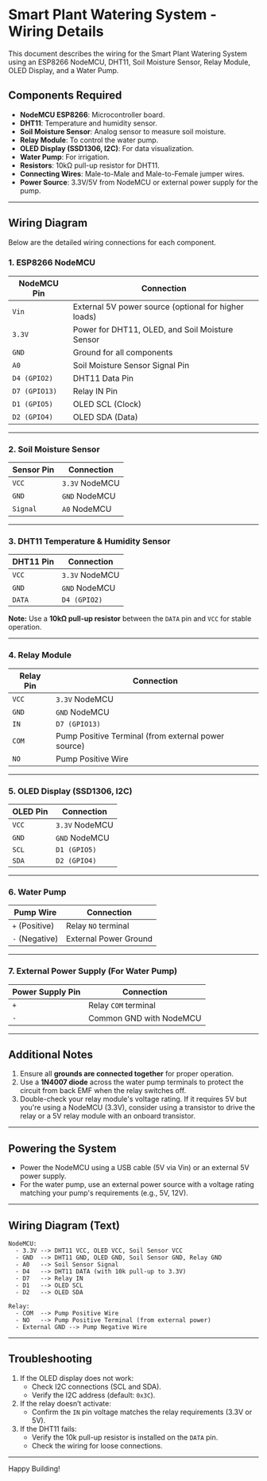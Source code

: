 
# Smart Plant Watering System - Wiring Details

This document describes the wiring for the Smart Plant Watering System using an ESP8266 NodeMCU, DHT11, Soil Moisture Sensor, Relay Module, OLED Display, and a Water Pump.

## Components Required
- **NodeMCU ESP8266**: Microcontroller board.
- **DHT11**: Temperature and humidity sensor.
- **Soil Moisture Sensor**: Analog sensor to measure soil moisture.
- **Relay Module**: To control the water pump.
- **OLED Display (SSD1306, I2C)**: For data visualization.
- **Water Pump**: For irrigation.
- **Resistors**: 10kΩ pull-up resistor for DHT11.
- **Connecting Wires**: Male-to-Male and Male-to-Female jumper wires.
- **Power Source**: 3.3V/5V from NodeMCU or external power supply for the pump.

---

## Wiring Diagram
Below are the detailed wiring connections for each component.

### **1. ESP8266 NodeMCU**
| **NodeMCU Pin** | **Connection**          |
|------------------|-------------------------|
| `Vin`            | External 5V power source (optional for higher loads) |
| `3.3V`           | Power for DHT11, OLED, and Soil Moisture Sensor       |
| `GND`            | Ground for all components                             |
| `A0`             | Soil Moisture Sensor Signal Pin                      |
| `D4 (GPIO2)`     | DHT11 Data Pin                                       |
| `D7 (GPIO13)`    | Relay IN Pin                                         |
| `D1 (GPIO5)`     | OLED SCL (Clock)                                     |
| `D2 (GPIO4)`     | OLED SDA (Data)                                      |

---

### **2. Soil Moisture Sensor**
| **Sensor Pin** | **Connection**    |
|----------------|-------------------|
| `VCC`          | `3.3V` NodeMCU    |
| `GND`          | `GND` NodeMCU     |
| `Signal`       | `A0` NodeMCU      |

---

### **3. DHT11 Temperature & Humidity Sensor**
| **DHT11 Pin** | **Connection**    |
|---------------|-------------------|
| `VCC`         | `3.3V` NodeMCU    |
| `GND`         | `GND` NodeMCU     |
| `DATA`        | `D4 (GPIO2)`      |

**Note:** Use a **10kΩ pull-up resistor** between the `DATA` pin and `VCC` for stable operation.

---

### **4. Relay Module**
| **Relay Pin** | **Connection**    |
|---------------|-------------------|
| `VCC`         | `3.3V` NodeMCU    |
| `GND`         | `GND` NodeMCU     |
| `IN`          | `D7 (GPIO13)`     |
| `COM`         | Pump Positive Terminal (from external power source) |
| `NO`          | Pump Positive Wire                                  |

---

### **5. OLED Display (SSD1306, I2C)**
| **OLED Pin** | **Connection**    |
|--------------|-------------------|
| `VCC`        | `3.3V` NodeMCU    |
| `GND`        | `GND` NodeMCU     |
| `SCL`        | `D1 (GPIO5)`      |
| `SDA`        | `D2 (GPIO4)`      |

---

### **6. Water Pump**
| **Pump Wire** | **Connection**    |
|---------------|-------------------|
| `+` (Positive)| Relay `NO` terminal |
| `-` (Negative)| External Power Ground |

---

### **7. External Power Supply (For Water Pump)**
| **Power Supply Pin** | **Connection**       |
|-----------------------|----------------------|
| `+`                  | Relay `COM` terminal |
| `-`                  | Common GND with NodeMCU |

---

## Additional Notes
1. Ensure all **grounds are connected together** for proper operation.
2. Use a **1N4007 diode** across the water pump terminals to protect the circuit from back EMF when the relay switches off.
3. Double-check your relay module's voltage rating. If it requires 5V but you're using a NodeMCU (3.3V), consider using a transistor to drive the relay or a 5V relay module with an onboard transistor.

---

## Powering the System
- Power the NodeMCU using a USB cable (5V via Vin) or an external 5V power supply.
- For the water pump, use an external power source with a voltage rating matching your pump's requirements (e.g., 5V, 12V).

---

## Wiring Diagram (Text)
```
NodeMCU:
  - 3.3V --> DHT11 VCC, OLED VCC, Soil Sensor VCC
  - GND  --> DHT11 GND, OLED GND, Soil Sensor GND, Relay GND
  - A0   --> Soil Sensor Signal
  - D4   --> DHT11 DATA (with 10k pull-up to 3.3V)
  - D7   --> Relay IN
  - D1   --> OLED SCL
  - D2   --> OLED SDA

Relay:
  - COM  --> Pump Positive Wire
  - NO   --> Pump Positive Terminal (from external power)
  - External GND --> Pump Negative Wire
```

---

## Troubleshooting
1. If the OLED display does not work:
   - Check I2C connections (SCL and SDA).
   - Verify the I2C address (default: `0x3C`).
2. If the relay doesn’t activate:
   - Confirm the `IN` pin voltage matches the relay requirements (3.3V or 5V).
3. If the DHT11 fails:
   - Verify the 10k pull-up resistor is installed on the `DATA` pin.
   - Check the wiring for loose connections.

---

Happy Building!
